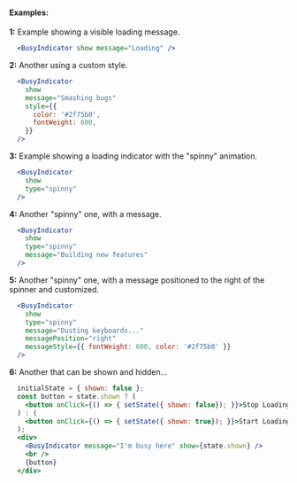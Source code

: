 #### Examples:


__1:__ Example showing a visible loading message.

```jsx
  <BusyIndicator show message="Loading" />
```


__2:__ Another using a custom style.

```jsx
  <BusyIndicator
    show
    message="Smashing bugs"
    style={{
      color: '#2f75b0',
      fontWeight: 600,
    }}
  />
```


__3:__ Example showing a loading indicator with the "spinny" animation.

```jsx
  <BusyIndicator
    show
    type="spinny"
  />
```

__4:__ Another "spinny" one, with a message.

```jsx
  <BusyIndicator
    show
    type="spinny"
    message="Building new features"
  />
```

__5:__ Another "spinny" one, with a message positioned to the right of the spinner and customized.

```jsx
  <BusyIndicator
    show
    type="spinny"
    message="Dusting keyboards..."
    messagePosition="right"
    messageStyle={{ fontWeight: 600, color: '#2f75b0' }}
  />
```

__6:__ Another that can be shown and hidden...

```jsx
  initialState = { shown: false };
  const button = state.shown ? (
    <button onClick={() => { setState({ shown: false}); }}>Stop Loading</button>
  ) : (
    <button onClick={() => { setState({ shown: true}); }}>Start Loading</button>
  );
  <div>
    <BusyIndicator message="I'm busy here" show={state.shown} />
    <br /> 
    {button}
  </div>
```
